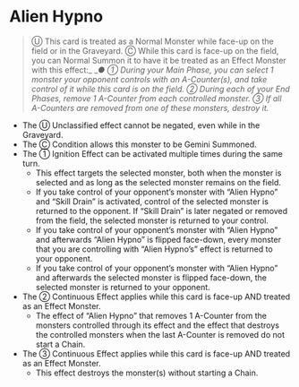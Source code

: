 # Alien Hypno

> Ⓤ This card is treated as a Normal Monster while face-up on the field or in the Graveyard. Ⓒ While this card is face-up on the field, you can Normal Summon it to have it be treated as an Effect Monster with this effect:_
__● ① During your Main Phase, you can select 1 monster your opponent controls with an A-Counter(s), and take control of it while this card is on the field. ② During each of your End Phases, remove 1 A-Counter from each controlled monster. ③ If all A-Counters are removed from one of these monsters, destroy it._

*   The Ⓤ Unclassified effect cannot be negated, even while in the Graveyard.
*   The Ⓒ Condition allows this monster to be Gemini Summoned.
*   The ① Ignition Effect can be activated multiple times during the same turn.
    *   This effect targets the selected monster, both when the monster is selected and as long as the selected monster remains on the field.
    *   If you take control of your opponent’s monster with “Alien Hypno” and “Skill Drain” is activated, control of the selected monster is returned to the opponent. If “Skill Drain” is later negated or removed from the field, the selected monster is returned to your control.
    *   If you take control of your opponent’s monster with “Alien Hypno” and afterwards “Alien Hypno” is flipped face-down, every monster that you are controlling with “Alien Hypno’s” effect is returned to your opponent.
    *   If you take control of your opponent’s monster with “Alien Hypno” and afterwards the selected monster is flipped face-down, the selected monster is returned to your opponent.
*   The ② Continuous Effect applies while this card is face-up AND treated as an Effect Monster.
    *   The effect of “Alien Hypno” that removes 1 A-Counter from the monsters controlled through its effect and the effect that destroys the controlled monsters when the last A-Counter is removed do not start a Chain.
*   The ③ Continuous Effect applies while this card is face-up AND treated as an Effect Monster.
    *   This effect destroys the monster(s) without starting a Chain.
